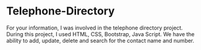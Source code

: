 # Telephone-Directory
For your information, I was involved in the telephone directory project. During this project, I used HTML, CSS, Bootstrap, Java Script. We have the ability to add, update, delete and search for the contact name and number.
